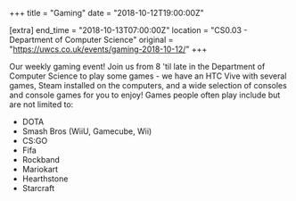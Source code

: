 +++
title = "Gaming"
date = "2018-10-12T19:00:00Z"

[extra]
end_time = "2018-10-13T07:00:00Z"
location = "CS0.03 - Department of Computer Science"
original = "https://uwcs.co.uk/events/gaming-2018-10-12/"
+++

Our weekly gaming event\! Join us from 8 'til late in the Department of Computer Science to play some games - we have an HTC Vive with several games, Steam installed on the computers, and a wide selection of consoles and console games for you to enjoy\! Games people often play include but are not limited to:

  - DOTA  
  - Smash Bros (WiiU, Gamecube, Wii)  
  - CS:GO  
  - Fifa  
  - Rockband  
  - Mariokart  
  - Hearthstone  
  - Starcraft

